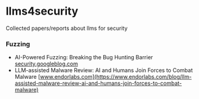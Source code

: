 # llms4security
Collected papers/reports about llms for security

### Fuzzing
- AI-Powered Fuzzing: Breaking the Bug Hunting Barrier [security.googleblog.com](https://security.googleblog.com/2023/08/ai-powered-fuzzing-breaking-bug-hunting.html)
- LLM-assisted Malware Review: AI and Humans Join Forces to Combat Malware
 [www.endorlabs.com](https://www.endorlabs.com/blog/llm-assisted-malware-review-ai-and-humans-join-forces-to-combat-malware)
